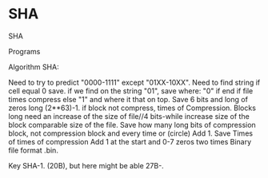 # SHA
SHA

Programs

Algorithm SHA:

Need to try to predict "0000-1111" except "01XX-10XX". Need to find string if cell equal 0 save. if we find on the string "01", save where: "0" if end if file times compress else "1" and where it that on top. Save 6 bits and long of zeros long (2**63)-1. if block not compress, times of Compression. Blocks long need an increase of the size of file//4 bits-while increase size of the block comparable size of the file. Save how many long bits of compression block, not compression block and every time or (circle) Add 1. Save Times of times of compression Add 1 at the start and 0-7 zeros two times Binary file format .bin.

Key SHA-1. (20B), but here might be able 27B-.
